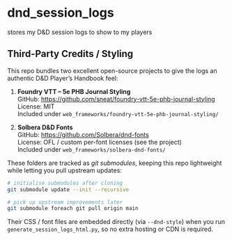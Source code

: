 # dnd_session_logs
stores my D&amp;D session logs to show to my players

## Third-Party Credits / Styling

This repo bundles two excellent open-source projects to give the logs an authentic D&amp;D Player’s Handbook feel:

1. **Foundry VTT – 5e PHB Journal Styling**  
   GitHub: <https://github.com/sneat/foundry-vtt-5e-phb-journal-styling>  
   License: MIT  
   Included under `web_frameworks/foundry-vtt-5e-phb-journal-styling/`

2. **Solbera D&amp;D Fonts**  
   GitHub: <https://github.com/Solbera/dnd-fonts>  
   License: OFL / custom per-font licenses (see the project)  
   Included under `web_frameworks/solbera-dnd-fonts/`

These folders are tracked as *git submodules*, keeping this repo lightweight while letting you pull upstream updates:

```bash
# initialise submodules after cloning
git submodule update --init --recursive

# pick up upstream improvements later
git submodule foreach git pull origin main
```

Their CSS / font files are embedded directly (via `--dnd-style`) when you run `generate_session_logs_html.py`, so no extra hosting or CDN is required.
